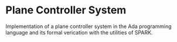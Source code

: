 # Plane Controller System

Implementation of a plane controller system in the Ada programming language and its formal verication with the utilities of SPARK.

